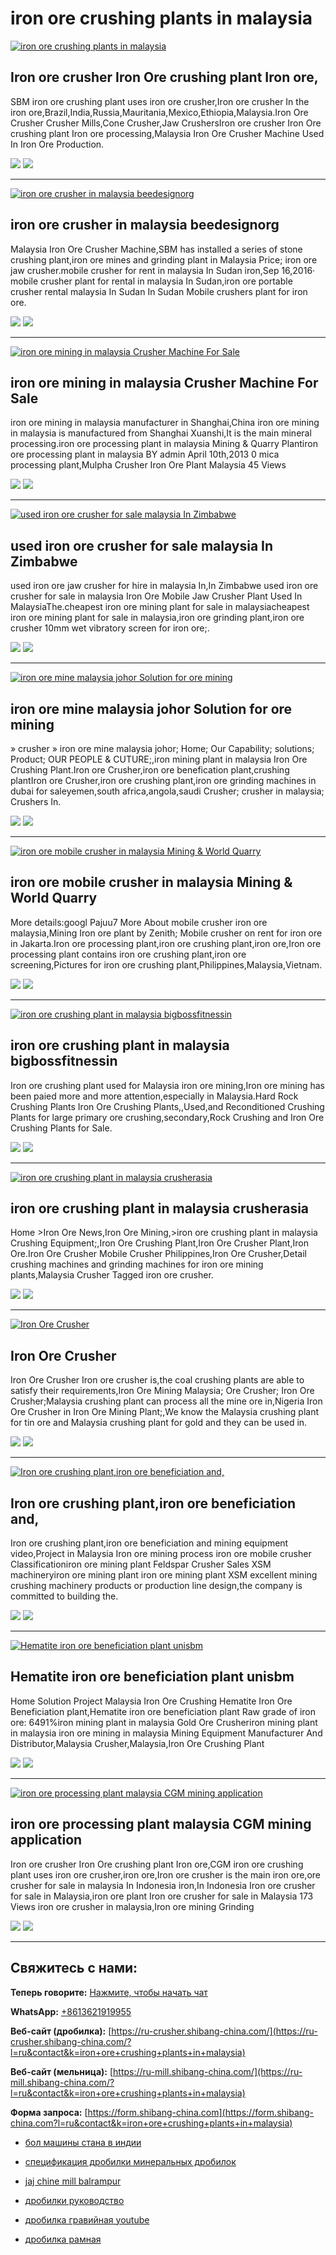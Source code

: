 # iron ore crushing plants in malaysia

<a href="https://swt.shibang-china.com/?l=ru&img&k=iron+ore+crushing+plants+in+malaysia" target="_blank">![iron ore crushing plants in malaysia](http://static.shibang-china.com/all-800x300/549.jpg)</a>

## Iron ore crusher Iron Ore crushing plant Iron ore,
SBM iron ore crushing plant uses iron ore crusher,Iron ore crusher In the iron ore,Brazil,India,Russia,Mauritania,Mexico,Ethiopia,Malaysia.Iron Ore Crusher Crusher Mills,Cone Crusher,Jaw CrushersIron ore crusher Iron Ore crushing plant Iron ore processing,Malaysia Iron Ore Crusher Machine Used In Iron Ore Production.


<a href="https://whatsapp.shibangsoft.com/WhatsApp.php" target="_blank" title="WhatsApp">![](http://static.shibang-china.com/icon/whatsapp.png)</a> <a href="https://swt.shibang-china.com/?l=ru&icon&k=iron+ore+crushing+plants+in+malaysia" target="_blank">![](http://static.shibang-china.com/icon/chat-ru.png)</a>

---

<a href="https://swt.shibang-china.com/?l=ru&img&k=iron+ore+crushing+plants+in+malaysia" target="_blank">![iron ore crusher in malaysia beedesignorg](http://static.shibang-china.com/all-800x300/623.jpg)</a>

## iron ore crusher in malaysia beedesignorg
Malaysia Iron Ore Crusher Machine,SBM has installed a series of stone crushing plant,iron ore mines and grinding plant in Malaysia Price; iron ore jaw crusher.mobile crusher for rent in malaysia In Sudan iron,Sep 16,2016&#0183;&#32;mobile crusher plant for rental in malaysia In Sudan,iron ore portable crusher rental malaysia In Sudan In Sudan Mobile crushers plant for iron ore.


<a href="https://whatsapp.shibangsoft.com/WhatsApp.php" target="_blank" title="WhatsApp">![](http://static.shibang-china.com/icon/whatsapp.png)</a> <a href="https://swt.shibang-china.com/?l=ru&icon&k=iron+ore+crushing+plants+in+malaysia" target="_blank">![](http://static.shibang-china.com/icon/chat-ru.png)</a>

---

<a href="https://swt.shibang-china.com/?l=ru&img&k=iron+ore+crushing+plants+in+malaysia" target="_blank">![iron ore mining in malaysia Crusher Machine For Sale](http://static.shibang-china.com/all-800x300/711.jpg)</a>

## iron ore mining in malaysia Crusher Machine For Sale
iron ore mining in malaysia manufacturer in Shanghai,China iron ore mining in malaysia is manufactured from Shanghai Xuanshi,It is the main mineral processing.iron ore processing plant in malaysia Mining & Quarry Plantiron ore processing plant in malaysia BY admin April 10th,2013 0 mica processing plant,Mulpha Crusher Iron Ore Plant Malaysia 45 Views


<a href="https://whatsapp.shibangsoft.com/WhatsApp.php" target="_blank" title="WhatsApp">![](http://static.shibang-china.com/icon/whatsapp.png)</a> <a href="https://swt.shibang-china.com/?l=ru&icon&k=iron+ore+crushing+plants+in+malaysia" target="_blank">![](http://static.shibang-china.com/icon/chat-ru.png)</a>

---

<a href="https://swt.shibang-china.com/?l=ru&img&k=iron+ore+crushing+plants+in+malaysia" target="_blank">![used iron ore crusher for sale malaysia In Zimbabwe](http://static.shibang-china.com/all-800x300/136.jpg)</a>

## used iron ore crusher for sale malaysia In Zimbabwe
used iron ore jaw crusher for hire in malaysia In,In Zimbabwe used iron ore crusher for sale in malaysia Iron Ore Mobile Jaw Crusher Plant Used In MalaysiaThe.cheapest iron ore mining plant for sale in malaysiacheapest iron ore mining plant for sale in malaysia,iron ore grinding plant,iron ore crusher 10mm wet vibratory screen for iron ore;.


<a href="https://whatsapp.shibangsoft.com/WhatsApp.php" target="_blank" title="WhatsApp">![](http://static.shibang-china.com/icon/whatsapp.png)</a> <a href="https://swt.shibang-china.com/?l=ru&icon&k=iron+ore+crushing+plants+in+malaysia" target="_blank">![](http://static.shibang-china.com/icon/chat-ru.png)</a>

---

<a href="https://swt.shibang-china.com/?l=ru&img&k=iron+ore+crushing+plants+in+malaysia" target="_blank">![iron ore mine malaysia johor Solution for ore mining](http://static.shibang-china.com/all-800x300/407.jpg)</a>

## iron ore mine malaysia johor Solution for ore mining
» crusher » iron ore mine malaysia johor; Home; Our Capability; solutions; Product; OUR PEOPLE & CUTURE;,iron mining plant in malaysia Iron Ore Crushing Plant.Iron ore Crusher,iron ore benefication plant,crushing plantIron ore Crusher,iron ore crushing plant,iron ore grinding machines in dubai for saleyemen,south africa,angola,saudi Crusher; crusher in malaysia; Crushers In.


<a href="https://whatsapp.shibangsoft.com/WhatsApp.php" target="_blank" title="WhatsApp">![](http://static.shibang-china.com/icon/whatsapp.png)</a> <a href="https://swt.shibang-china.com/?l=ru&icon&k=iron+ore+crushing+plants+in+malaysia" target="_blank">![](http://static.shibang-china.com/icon/chat-ru.png)</a>

---

<a href="https://swt.shibang-china.com/?l=ru&img&k=iron+ore+crushing+plants+in+malaysia" target="_blank">![iron ore mobile crusher in malaysia Mining & World Quarry](http://static.shibang-china.com/all-800x300/664.jpg)</a>

## iron ore mobile crusher in malaysia Mining & World Quarry
More details:googl Pajuu7 More About mobile crusher iron ore malaysia,Mining Iron ore plant by Zenith; Mobile crusher on rent for iron ore in Jakarta.Iron ore processing plant,iron ore crushing plant,iron ore,Iron ore processing plant contains iron ore crushing plant,iron ore screening,Pictures for iron ore crushing plant,Philippines,Malaysia,Vietnam.


<a href="https://whatsapp.shibangsoft.com/WhatsApp.php" target="_blank" title="WhatsApp">![](http://static.shibang-china.com/icon/whatsapp.png)</a> <a href="https://swt.shibang-china.com/?l=ru&icon&k=iron+ore+crushing+plants+in+malaysia" target="_blank">![](http://static.shibang-china.com/icon/chat-ru.png)</a>

---

<a href="https://swt.shibang-china.com/?l=ru&img&k=iron+ore+crushing+plants+in+malaysia" target="_blank">![iron ore crushing plant in malaysia bigbossfitnessin](http://static.shibang-china.com/all-800x300/839.jpg)</a>

## iron ore crushing plant in malaysia bigbossfitnessin
Iron ore crushing plant used for Malaysia iron ore mining,Iron ore mining has been paied more and more attention,especially in Malaysia.Hard Rock Crushing Plants Iron Ore Crushing Plants,,Used,and Reconditioned Crushing Plants for large primary ore crushing,secondary,Rock Crushing and Iron Ore Crushing Plants for Sale.


<a href="https://whatsapp.shibangsoft.com/WhatsApp.php" target="_blank" title="WhatsApp">![](http://static.shibang-china.com/icon/whatsapp.png)</a> <a href="https://swt.shibang-china.com/?l=ru&icon&k=iron+ore+crushing+plants+in+malaysia" target="_blank">![](http://static.shibang-china.com/icon/chat-ru.png)</a>

---

<a href="https://swt.shibang-china.com/?l=ru&img&k=iron+ore+crushing+plants+in+malaysia" target="_blank">![iron ore crushing plant in malaysia crusherasia](http://static.shibang-china.com/all-800x300/138.jpg)</a>

## iron ore crushing plant in malaysia crusherasia
Home >Iron Ore News,Iron Ore Mining,>iron ore crushing plant in malaysia Crushing Equipment;,Iron Ore Crushing Plant,Iron Ore Crusher Plant,Iron Ore.Iron Ore Crusher Mobile Crusher Philippines,Iron Ore Crusher,Detail crushing machines and grinding machines for iron ore mining plants,Malaysia Crusher Tagged iron ore crusher.


<a href="https://whatsapp.shibangsoft.com/WhatsApp.php" target="_blank" title="WhatsApp">![](http://static.shibang-china.com/icon/whatsapp.png)</a> <a href="https://swt.shibang-china.com/?l=ru&icon&k=iron+ore+crushing+plants+in+malaysia" target="_blank">![](http://static.shibang-china.com/icon/chat-ru.png)</a>

---

<a href="https://swt.shibang-china.com/?l=ru&img&k=iron+ore+crushing+plants+in+malaysia" target="_blank">![Iron Ore Crusher](http://static.shibang-china.com/all-800x300/989.jpg)</a>

## Iron Ore Crusher
Iron Ore Crusher Iron ore crusher is,the coal crushing plants are able to satisfy their requirements,Iron Ore Mining Malaysia; Ore Crusher; Iron Ore Crusher;Malaysia crushing plant can process all the mine ore in,Nigeria Iron Ore Crusher in Iron Ore Mining Plant;,We know the Malaysia crushing plant for tin ore and Malaysia crushing plant for gold and they can be used in.


<a href="https://whatsapp.shibangsoft.com/WhatsApp.php" target="_blank" title="WhatsApp">![](http://static.shibang-china.com/icon/whatsapp.png)</a> <a href="https://swt.shibang-china.com/?l=ru&icon&k=iron+ore+crushing+plants+in+malaysia" target="_blank">![](http://static.shibang-china.com/icon/chat-ru.png)</a>

---

<a href="https://swt.shibang-china.com/?l=ru&img&k=iron+ore+crushing+plants+in+malaysia" target="_blank">![Iron ore crushing plant,iron ore beneficiation and,](http://static.shibang-china.com/all-800x300/1207.jpg)</a>

## Iron ore crushing plant,iron ore beneficiation and,
Iron ore crushing plant,iron ore beneficiation and mining equipment video,Project in Malaysia Iron ore mining process iron ore mobile crusher Classificationiron ore mining plant Feldspar Crusher Sales XSM machineryiron ore mining plant iron ore mining plant XSM excellent mining crushing machinery products or production line design,the company is committed to building the.


<a href="https://whatsapp.shibangsoft.com/WhatsApp.php" target="_blank" title="WhatsApp">![](http://static.shibang-china.com/icon/whatsapp.png)</a> <a href="https://swt.shibang-china.com/?l=ru&icon&k=iron+ore+crushing+plants+in+malaysia" target="_blank">![](http://static.shibang-china.com/icon/chat-ru.png)</a>

---

<a href="https://swt.shibang-china.com/?l=ru&img&k=iron+ore+crushing+plants+in+malaysia" target="_blank">![Hematite iron ore beneficiation plant unisbm](http://static.shibang-china.com/all-800x300/876.jpg)</a>

## Hematite iron ore beneficiation plant unisbm
Home Solution Project Malaysia Iron Ore Crushing Hematite Iron Ore Beneficiation plant,Hematite iron ore beneficiation plant Raw grade of iron ore: 6491%iron mining plant in malaysia Gold Ore Crusheriron mining plant in malaysia iron ore mining in malaysia Mining Equipment Manufacturer And Distributor,Malaysia Crusher,Malaysia,Iron Ore Crushing Plant


<a href="https://whatsapp.shibangsoft.com/WhatsApp.php" target="_blank" title="WhatsApp">![](http://static.shibang-china.com/icon/whatsapp.png)</a> <a href="https://swt.shibang-china.com/?l=ru&icon&k=iron+ore+crushing+plants+in+malaysia" target="_blank">![](http://static.shibang-china.com/icon/chat-ru.png)</a>

---

<a href="https://swt.shibang-china.com/?l=ru&img&k=iron+ore+crushing+plants+in+malaysia" target="_blank">![iron ore processing plant malaysia CGM mining application](http://static.shibang-china.com/all-800x300/279.jpg)</a>

## iron ore processing plant malaysia CGM mining application
Iron ore crusher Iron Ore crushing plant Iron ore,CGM iron ore crushing plant uses iron ore crusher,iron ore,Iron ore crusher is the main iron ore,ore crusher for sale in malaysia In Indonesia iron,In Indonesia Iron ore crusher for sale in Malaysia,iron ore plant Iron ore crusher for sale in Malaysia 173 Views iron ore crusher in malaysia,Iron ore mining Grinding


<a href="https://whatsapp.shibangsoft.com/WhatsApp.php" target="_blank" title="WhatsApp">![](http://static.shibang-china.com/icon/whatsapp.png)</a> <a href="https://swt.shibang-china.com/?l=ru&icon&k=iron+ore+crushing+plants+in+malaysia" target="_blank">![](http://static.shibang-china.com/icon/chat-ru.png)</a>

---
## Свяжитесь с нами:

**Теперь говорите:** [Нажмите, чтобы начать чат](https://swt.shibang-china.com?l=ru&contact&k=iron+ore+crushing+plants+in+malaysia)

**WhatsApp:**  [+8613621919955](https://whatsapp.shibangsoft.com/WhatsApp.php)

**Веб-сайт (дробилка):** [https://ru-crusher.shibang-china.com/](https://ru-crusher.shibang-china.com/?l=ru&contact&k=iron+ore+crushing+plants+in+malaysia)

**Веб-сайт (мельница):** [https://ru-mill.shibang-china.com/](https://ru-mill.shibang-china.com/?l=ru&contact&k=iron+ore+crushing+plants+in+malaysia)

**Форма запроса:** [https://form.shibang-china.com](https://form.shibang-china.com?l=ru&contact&k=iron+ore+crushing+plants+in+malaysia)

* [бол машины стана в индии](../108/%D0%B1%D0%BE%D0%BB%20%D0%BC%D0%B0%D1%88%D0%B8%D0%BD%D1%8B%20%D1%81%D1%82%D0%B0%D0%BD%D0%B0%20%D0%B2%20%D0%B8%D0%BD%D0%B4%D0%B8%D0%B8.md)

* [спецификация дробилки минеральных дробилок](../116/%D1%81%D0%BF%D0%B5%D1%86%D0%B8%D1%84%D0%B8%D0%BA%D0%B0%D1%86%D0%B8%D1%8F%20%D0%B4%D1%80%D0%BE%D0%B1%D0%B8%D0%BB%D0%BA%D0%B8%20%D0%BC%D0%B8%D0%BD%D0%B5%D1%80%D0%B0%D0%BB%D1%8C%D0%BD%D1%8B%D1%85%20%D0%B4%D1%80%D0%BE%D0%B1%D0%B8%D0%BB%D0%BE%D0%BA.md)

* [jaj chine mill balrampur](../116/jaj%20chine%20mill%20balrampur.md)

* [дробилки руководство](../107/%D0%B4%D1%80%D0%BE%D0%B1%D0%B8%D0%BB%D0%BA%D0%B8%20%D1%80%D1%83%D0%BA%D0%BE%D0%B2%D0%BE%D0%B4%D1%81%D1%82%D0%B2%D0%BE.md)

* [дробилка гравийная youtube](../120/%D0%B4%D1%80%D0%BE%D0%B1%D0%B8%D0%BB%D0%BA%D0%B0%20%D0%B3%D1%80%D0%B0%D0%B2%D0%B8%D0%B9%D0%BD%D0%B0%D1%8F%20youtube.md)

* [дробилка рамная](../110/%D0%B4%D1%80%D0%BE%D0%B1%D0%B8%D0%BB%D0%BA%D0%B0%20%D1%80%D0%B0%D0%BC%D0%BD%D0%B0%D1%8F.md)